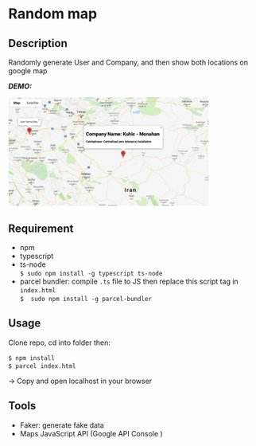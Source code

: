 # Random map

## Description

Randomly generate User and Company, and then show both locations on google map

**_DEMO:_**

<img src="./src/img/190826ts-map.jpg" width="80%">

## Requirement

- npm
- typescript
- ts-node </br>
`$ sudo npm install -g typescript ts-node`
- parcel bundler: compile `.ts` file to JS then replace this script tag in `index.html` </br>
`$  sudo npm install -g parcel-bundler`

## Usage

Clone repo, cd into folder then:

```
$ npm install
$ parcel index.html
```

-> Copy and open localhost in your browser

## Tools

- Faker: generate fake data
- Maps JavaScript API (Google API Console )